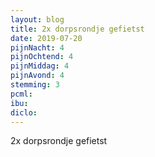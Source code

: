 ```yaml
---
layout: blog
title: 2x dorpsrondje gefietst
date: 2019-07-20
pijnNacht: 4
pijnOchtend: 4
pijnMiddag: 4
pijnAvond: 4
stemming: 3
pcml: 
ibu: 
diclo: 
---
```


2x dorpsrondje gefietst

